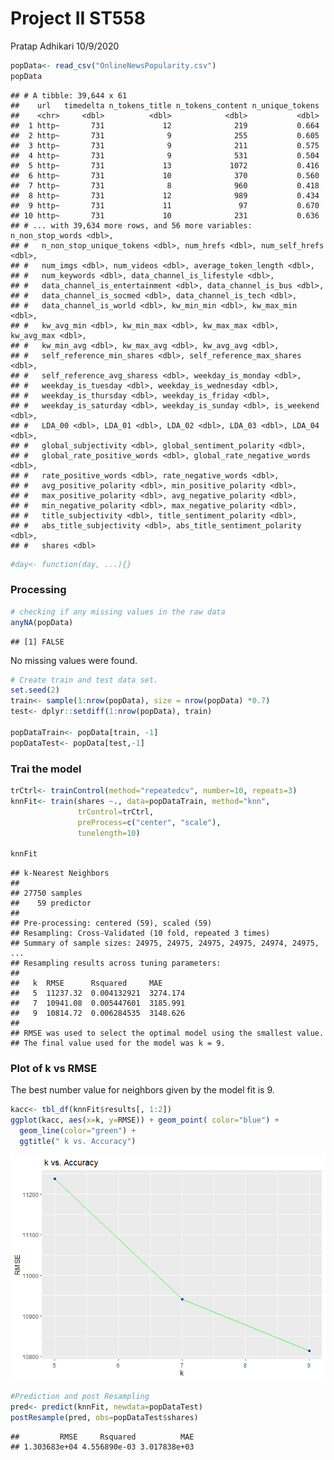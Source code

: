 Project II ST558
================
Pratap Adhikari
10/9/2020

``` r
popData<- read_csv("OnlineNewsPopularity.csv")
popData
```

    ## # A tibble: 39,644 x 61
    ##    url   timedelta n_tokens_title n_tokens_content n_unique_tokens
    ##    <chr>     <dbl>          <dbl>            <dbl>           <dbl>
    ##  1 http~       731             12              219           0.664
    ##  2 http~       731              9              255           0.605
    ##  3 http~       731              9              211           0.575
    ##  4 http~       731              9              531           0.504
    ##  5 http~       731             13             1072           0.416
    ##  6 http~       731             10              370           0.560
    ##  7 http~       731              8              960           0.418
    ##  8 http~       731             12              989           0.434
    ##  9 http~       731             11               97           0.670
    ## 10 http~       731             10              231           0.636
    ## # ... with 39,634 more rows, and 56 more variables: n_non_stop_words <dbl>,
    ## #   n_non_stop_unique_tokens <dbl>, num_hrefs <dbl>, num_self_hrefs <dbl>,
    ## #   num_imgs <dbl>, num_videos <dbl>, average_token_length <dbl>,
    ## #   num_keywords <dbl>, data_channel_is_lifestyle <dbl>,
    ## #   data_channel_is_entertainment <dbl>, data_channel_is_bus <dbl>,
    ## #   data_channel_is_socmed <dbl>, data_channel_is_tech <dbl>,
    ## #   data_channel_is_world <dbl>, kw_min_min <dbl>, kw_max_min <dbl>,
    ## #   kw_avg_min <dbl>, kw_min_max <dbl>, kw_max_max <dbl>, kw_avg_max <dbl>,
    ## #   kw_min_avg <dbl>, kw_max_avg <dbl>, kw_avg_avg <dbl>,
    ## #   self_reference_min_shares <dbl>, self_reference_max_shares <dbl>,
    ## #   self_reference_avg_sharess <dbl>, weekday_is_monday <dbl>,
    ## #   weekday_is_tuesday <dbl>, weekday_is_wednesday <dbl>,
    ## #   weekday_is_thursday <dbl>, weekday_is_friday <dbl>,
    ## #   weekday_is_saturday <dbl>, weekday_is_sunday <dbl>, is_weekend <dbl>,
    ## #   LDA_00 <dbl>, LDA_01 <dbl>, LDA_02 <dbl>, LDA_03 <dbl>, LDA_04 <dbl>,
    ## #   global_subjectivity <dbl>, global_sentiment_polarity <dbl>,
    ## #   global_rate_positive_words <dbl>, global_rate_negative_words <dbl>,
    ## #   rate_positive_words <dbl>, rate_negative_words <dbl>,
    ## #   avg_positive_polarity <dbl>, min_positive_polarity <dbl>,
    ## #   max_positive_polarity <dbl>, avg_negative_polarity <dbl>,
    ## #   min_negative_polarity <dbl>, max_negative_polarity <dbl>,
    ## #   title_subjectivity <dbl>, title_sentiment_polarity <dbl>,
    ## #   abs_title_subjectivity <dbl>, abs_title_sentiment_polarity <dbl>,
    ## #   shares <dbl>

``` r
#day<- function(day, ...){}
```

### Processing

``` r
# checking if any missing values in the raw data
anyNA(popData)
```

    ## [1] FALSE

No missing values were found.

``` r
# Create train and test data set.
set.seed(2)
train<- sample(1:nrow(popData), size = nrow(popData) *0.7)
test<- dplyr::setdiff(1:nrow(popData), train)

popDataTrain<- popData[train, -1]
popDataTest<- popData[test,-1]
```

### Trai the model

``` r
trCtrl<- trainControl(method="repeatedcv", number=10, repeats=3)
knnFit<- train(shares ~., data=popDataTrain, method="knn",
               trControl=trCtrl,
               preProcess=c("center", "scale"),
               tunelength=10)

knnFit
```

    ## k-Nearest Neighbors 
    ## 
    ## 27750 samples
    ##    59 predictor
    ## 
    ## Pre-processing: centered (59), scaled (59) 
    ## Resampling: Cross-Validated (10 fold, repeated 3 times) 
    ## Summary of sample sizes: 24975, 24975, 24975, 24975, 24974, 24975, ... 
    ## Resampling results across tuning parameters:
    ## 
    ##   k  RMSE      Rsquared     MAE     
    ##   5  11237.32  0.004132921  3274.174
    ##   7  10941.08  0.005447601  3185.991
    ##   9  10814.72  0.006284535  3148.626
    ## 
    ## RMSE was used to select the optimal model using the smallest value.
    ## The final value used for the model was k = 9.

### Plot of k vs RMSE

The best number value for neighbors given by the model fit is 9.

``` r
kacc<- tbl_df(knnFit$results[, 1:2])
ggplot(kacc, aes(x=k, y=RMSE)) + geom_point( color="blue") +
  geom_line(color="green") +
  ggtitle(" k vs. Accuracy")
```

![](Project-II_files/figure-gfm/unnamed-chunk-6-1.png)<!-- -->

``` r
#Prediction and post Resampling
pred<- predict(knnFit, newdata=popDataTest)
postResample(pred, obs=popDataTest$shares)
```

    ##         RMSE     Rsquared          MAE 
    ## 1.303683e+04 4.556890e-03 3.017838e+03
